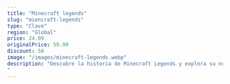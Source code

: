 ```yaml
---
title: "Minecraft legends"
slug: "miencraft-legends"
type: "Clave"
region: "Global"
price: 24.99
originalPrice: 59.99
discount: 58
image: "/images/minecraft-legends.webp"
description: "Descubre la historia de Minecraft Legends y explora su nuevo, aunque familiar, mundo mientras te empapas del Universo Minecraft como nunca sumergiéndote en este juego de acción y estrategia.Explora una tierra hermosa, familiar y misteriosa, llena de vida, con biomas exuberantes y rica en recursos que necesitarás para levantar tus defensas y acabar con la invasión piglin.
"
---
```


